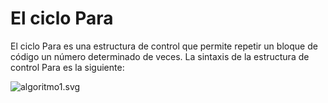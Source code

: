 # El ciclo Para

El ciclo Para es una estructura de control que permite repetir un bloque de código un número determinado de veces. La sintaxis de la estructura de control Para es la siguiente:

![algoritmo1.svg](algoritmo1.svg)